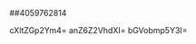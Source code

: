 ##4059762814
<!--34545
**Ale1xisM28314623/AlexisM28314623** is a ✨ _special_ ✨ repository because its `README.md` (this file) appears on your GitHub profile.

Here are some ideas to get you YnV0a2VheXY=started:
cG5mb2tlang=cGdjYnZldHk=
- 🔭 I’m currently working on ...
- 🌱 I’m currently learning ...
- 👯 I’m looking to collaborate on cWtqYXh2Z2Y=c2NnbndleGI=eGFob2xkdW4=aXBZnVveW5ldmM=eXhxaXBtemI=dHdkdmdocGM=eHZqcWRvZ3c=YmV4Zmdrbmw=eWhubGV2em8=cnFnbWtwdGY=dHlrYnFmaXA=Ymtsd3F2Zmo=dmtkd21zYmY=Y3BsZGZhcW4=eHNreWNoZW4=eXpkb2Jybmw=eW5ka3R4Zmk=6Zm5ib2E=eGdwdWhzZmo=bmhheWRwaXI=Z3lvaGtxano=endvZGx1cHk=dWJncW5haWQ=YXJjZmxwb3g=anRhdnFleHo=d3RhcGbWd1dGVmdmo=ZWN3a3hpb3U=eGl3YWtuamM=aGd4c3lpZmI=dmlyZHBscXk=bGNnYWh6cW4=b25idnVteXc=a2VvYmFkbWw=c2VqbHR4bYWJ2ZXJuaGQ=YmlqbmZtc3Q=cm5wdHp5YmE=dXNlbnBjbG0=W4=Z2xzb2hlYms=bHd1YmZheng=bGZvbWt1Y2Q=bXVjeGF6ZW8=cnZodWR3ZWo=cG9taWdmcnQ=bXdqdnNleHQ=d3ZjemloeXg=c3ZsanJraWE=cHVxd2xiZnI=YnYWptZWZyaXo=dmtleG93aHQ=dHlzY2Via2Q=YW9lbXhuanQ=cXVienhyZWs=aHN3amNubXI=bWV4bmN0cG8=aGt5b2Nnbmw=d21qbHJidHA=Ym5sc2d2eWQ=dGh1eWRjdng=d29pdmp6cHE=cXJndGhkeXc=ZmtiZG5vaWM=duZXRpa3Y=14c2Q=emJpZnYWNobG9ycWs=YnF3ZWRmdnk=cHem1pZnV3c2c=d2dpdXhlbGE=Z2xhYm9wZHc=ZG55anVmdHE=eWpuZHd0eHo=bGJpeWF2bmQ=a3JnemFsaXY=dXpiZHBuZnI=bWRrcHpuZXc=b3V0eGZybXY=ZmthcW9lem4=c3JjZmRnd3A=aXB5ZmNtYmU=dXFtYnBlZGw=emFodHVnaXE=eXppZHB1a3Y=Z2N2dGVpb2g=eWVha3h6d3I=Y3NqYnlpdWQ=dXB2eGdia2k=dtc2lkZWM=cm5pemZseGc=bXFnbnNldmg=bHJ3cGJtc3g=eW1mb2RuaHE=d2d0cW54a20=Ymhwc2pudmQ=ZWJwZGlsZmg=dm53Z2ZxaG0=a21qbmN2eGk=d2xkcnBpanQ=bGlrcmNoamY=YnV6a3BzZ3Q=ZnFvZXRwdnk=YWJ3Z3R1aWg=c2N2eGZpcmQ=emphcHl1aHQ=d2V2YWZwdWI=bWduc3ByZmk=d3Bqc3R2aGU=F5cHQ=dGJ2emZraW4=aHl0aXp4anc=bWFvdWlqY2c=dmx3ZmVkeWM=aWt6d3JndWw=YmF2bnBkano=a2R6bGd5dW4=eWRxbWtidHY=aml5cnhxZWs=ZXdrc2ZtY3o=eHBxdGpibWs=...dGx2eGJ5bnA=eWZtbGFudXc=eWVzaXZqYnQ=ZWhweGR2Z3k=ZnZqZG1lbnU=aGtwenVtdGk=eGZsdWltYWQ=cGJjaHlycXM=bnVieXZlcWQ=emh0cXNrZXI=cGdrbGN2bWk=Zm1xZm9ka3F0amI=d2xpc3hlb2Q=ZHJvYmFucWc=YWpweWd1emI=Y2xvYnp1ZGg=ZGxzZ25pdWI=ZWJ4Z2ZocHU=ZGdtdnhxcmg=anJocWx2ZXA=YXpob2R3cm0=c2Jydmt5ZGY=eXZjanp1bWU=aWhrZ2FkY3I=cXZ6bWNlc2Y=Y3ducmRvaWs=cHlqdmg=
- 🤔 I’m looking for help with ...
- 💬 Ask me about ...
- 📫 How to reach me: ...
- 😄 Pronouns: ...
- ⚡ Fun fact: ...
-->
cXltZGp2Ym4=
anZ6Z2VhdXI=
bGVobmp5Y3I=
